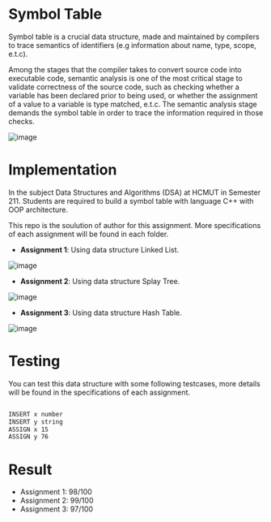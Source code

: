 # Symbol Table

Symbol table is a crucial data structure, made and maintained by compilers to trace semantics
of identifiers (e.g information about name, type, scope, e.t.c). 

Among the stages that the compiler takes to convert source code into executable code,
semantic analysis is one of the most critical stage to validate correctness of the source code,
such as checking whether a variable has been declared prior to being used, or whether the
assignment of a value to a variable is type matched, e.t.c. The semantic analysis stage demands
the symbol table in order to trace the information required in those checks.

![image](https://user-images.githubusercontent.com/86992472/216223290-553d3079-32bc-4cfe-a6c8-fbda1dfebf72.png)

# Implementation

In the subject Data Structures and Algorithms (DSA) at HCMUT in Semester 211. Students are required to build a symbol table with language C++ with OOP architecture.

This repo is the soulution of author for this assignment. More specifications of each assignment will be found in each folder.

* **Assignment 1**: Using data structure Linked List.

![image](https://user-images.githubusercontent.com/86992472/216224424-4ae8d405-799d-435e-a949-ba543266c03d.png)

* **Assignment 2**: Using data structure Splay Tree.

![image](https://user-images.githubusercontent.com/86992472/216225076-d8172528-affe-4244-bc73-3b189883d908.png)

* **Assignment 3**: Using data structure Hash Table.

![image](https://user-images.githubusercontent.com/86992472/216225802-b89ae4f3-4481-4508-996e-f89454315a1f.png)


# Testing

You can test this data structure with some following testcases, more details will be found in the specifications of each assignment.

```bash

INSERT x number
INSERT y string
ASSIGN x 15
ASSIGN y 76

```

# Result

* Assignment 1: 98/100
* Assignment 2: 99/100
* Assignment 3: 97/100


